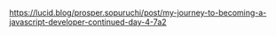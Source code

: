 https://lucid.blog/prosper.sopuruchi/post/my-journey-to-becoming-a-javascript-developer-continued-day-4-7a2